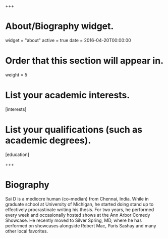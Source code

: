 +++
# About/Biography widget.
widget = "about"
active = true
date = 2016-04-20T00:00:00

# Order that this section will appear in.
weight = 5

# List your academic interests.
[interests]

# List your qualifications (such as academic degrees).
[education]
  
 
+++


# Biography
Sai D is a mediocre human (co-median) from Chennai, India. While in graduate school at University of Michigan, he started doing stand up to effectively procrastinate writing his thesis. For two years, he performed every week and occasionally hosted shows at the Ann Arbor Comedy Showcase. He recently moved to Silver Spring, MD, where he has performed on showcases alongside Robert Mac, Paris Sashay and many other local favorites. 
